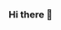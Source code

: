 ### Hi there 👋

<!--
**PooiaFerdowsi/PooiaFerdowsi** is a ✨ _special_ ✨ repository because its `README.md` (this file) appears on your GitHub profile.

Here are some ideas to get you started:

- 🔭 I’m currently working on ... Pashmak
- 🌱 I’m currently learning ... Kivy , C
- 👯 I’m looking to collaborate on ... a Tech company better in google
- 🤔 I’m looking for help with ... Pashmak
- 💬 Ask me about ... Anything I can answer
- 📫 How to reach me: ... send Email : pooia.ferdowsi.is.developer@gmail.com 
- 😄 Pronouns: ... I don't have
- ⚡ Fun fact: ...
-->
